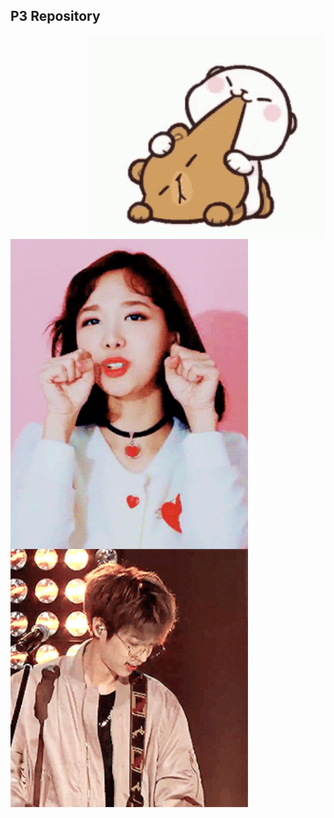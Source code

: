 
## P3 Repository


 <img src="source/tenor.gif" width="380" align="right"> 

 <img src="source/heh.gif" width="380" align="left"> 


 <img src="source/ze.gif" width="380" align="left"> 

